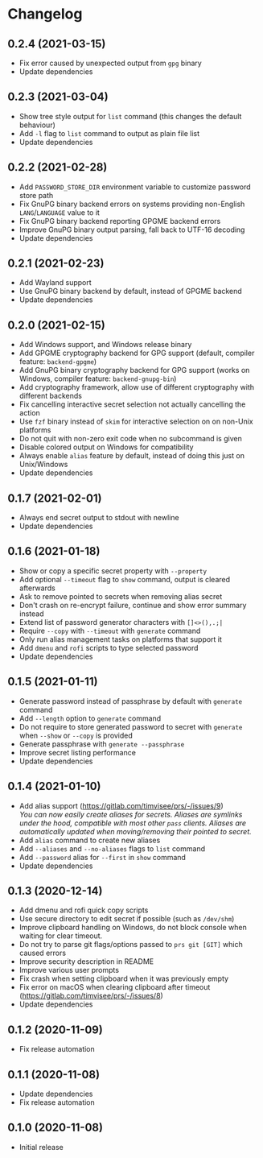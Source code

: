 # Changelog

## 0.2.4 (2021-03-15)
- Fix error caused by unexpected output from `gpg` binary
- Update dependencies

## 0.2.3 (2021-03-04)
- Show tree style output for `list` command (this changes the default behaviour)
- Add `-l` flag to `list` command to output as plain file list
- Update dependencies

## 0.2.2 (2021-02-28)
- Add `PASSWORD_STORE_DIR` environment variable to customize password store path
- Fix GnuPG binary backend errors on systems providing non-English `LANG`/`LANGUAGE` value to it
- Fix GnuPG binary backend reporting GPGME backend errors
- Improve GnuPG binary output parsing, fall back to UTF-16 decoding
- Update dependencies

## 0.2.1 (2021-02-23)
- Add Wayland support
- Use GnuPG binary backend by default, instead of GPGME backend
- Update dependencies

## 0.2.0 (2021-02-15)
- Add Windows support, and Windows release binary
- Add GPGME cryptography backend for GPG support (default, compiler feature: `backend-gpgme`)
- Add GnuPG binary cryptography backend for GPG support (works on Windows, compiler feature: `backend-gnupg-bin`)
- Add cryptography framework, allow use of different cryptography with different backends
- Fix cancelling interactive secret selection not actually cancelling the action
- Use `fzf` binary instead of `skim` for interactive selection on on non-Unix platforms
- Do not quit with non-zero exit code when no subcommand is given
- Disable colored output on Windows for compatibility
- Always enable `alias` feature by default, instead of doing this just on Unix/Windows
- Update dependencies

## 0.1.7 (2021-02-01)
- Always end secret output to stdout with newline
- Update dependencies

## 0.1.6 (2021-01-18)
- Show or copy a specific secret property with `--property`
- Add optional `--timeout` flag to `show` command, output is cleared afterwards
- Ask to remove pointed to secrets when removing alias secret
- Don't crash on re-encrypt failure, continue and show error summary instead
- Extend list of password generator characters with `[]<>(),.;|`
- Require `--copy` with `--timeout` with `generate` command
- Only run alias management tasks on platforms that support it
- Add `dmenu` and `rofi` scripts to type selected password
- Update dependencies

## 0.1.5 (2021-01-11)
- Generate password instead of passphrase by default with `generate` command
- Add `--length` option to `generate` command
- Do not require to store generated password to secret with `generate` when `--show` or `--copy` is provided
- Generate passphrase with `generate --passphrase`
- Improve secret listing performance
- Update dependencies

## 0.1.4 (2021-01-10)
- Add alias support
  (https://gitlab.com/timvisee/prs/-/issues/9)  
  _You can now easily create aliases for secrets. Aliases are symlinks under the
  hood, compatible with most other `pass` clients. Aliases are automatically
  updated when moving/removing their pointed to secret._
- Add `alias` command to create new aliases
- Add `--aliases` and `--no-aliases` flags to `list` command
- Add `--password` alias for `--first` in `show` command
- Update dependencies

## 0.1.3 (2020-12-14)
- Add dmenu and rofi quick copy scripts
- Use secure directory to edit secret if possible (such as `/dev/shm`)
- Improve clipboard handling on Windows, do not block console when waiting for
  clear timeout.
- Do not try to parse git flags/options passed to `prs git [GIT]` which caused
  errors
- Improve security description in README
- Improve various user prompts
- Fix crash when setting clipboard when it was previously empty
- Fix error on macOS when clearing clipboard after timeout
  (https://gitlab.com/timvisee/prs/-/issues/8)
- Update dependencies

## 0.1.2 (2020-11-09)

- Fix release automation

## 0.1.1 (2020-11-08)

- Update dependencies
- Fix release automation

## 0.1.0 (2020-11-08)

- Initial release
